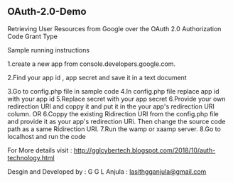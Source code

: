 ## OAuth-2.0-Demo
Retrieving User Resources from Google over the OAuth 2.0 Authorization Code Grant Type

Sample running instructions

1.create a new app from console.developers.google.com.

2.Find your app id , app secret and save it in a text document

3.Go to config.php file in sample code
4.In config.php file replace app id with your app id
5.Replace secret with your app secret
6.Provide your own redirection URI and coppy it and put it in the your app's redirection URI column.
OR
6.Coppy the existing Ridirection URI from the config.php file and provide it as your  app's redirection URi. Then change the source code path as a same Ridirection URI.
7.Run the wamp or xaamp server.
8.Go to localhost and run the code

For More details visit : http://gglcybertech.blogspot.com/2018/10/auth-technology.html

Desgin and Developed by : G G L Anjula : lasithgganjula@gmail.com


